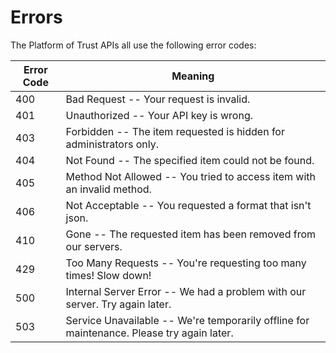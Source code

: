 # Errors

The Platform of Trust APIs all use the following error codes:


Error Code | Meaning
---------- | -------
400 | Bad Request -- Your request is invalid.
401 | Unauthorized -- Your API key is wrong.
403 | Forbidden -- The item requested is hidden for administrators only.
404 | Not Found -- The specified item could not be found.
405 | Method Not Allowed -- You tried to access item with an invalid method.
406 | Not Acceptable -- You requested a format that isn't json.
410 | Gone -- The requested item has been removed from our servers.
429 | Too Many Requests -- You're requesting too many times! Slow down!
500 | Internal Server Error -- We had a problem with our server. Try again later.
503 | Service Unavailable -- We're temporarily offline for maintenance. Please try again later.
